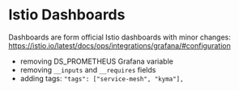 # Istio Dashboards
Dashboards are form official Istio dashboards with minor changes: https://istio.io/latest/docs/ops/integrations/grafana/#configuration
 - removing DS_PROMETHEUS Grafana variable
 - removing `__inputs` and `__requires` fields
 - adding tags: `"tags": ["service-mesh", "kyma"],`
